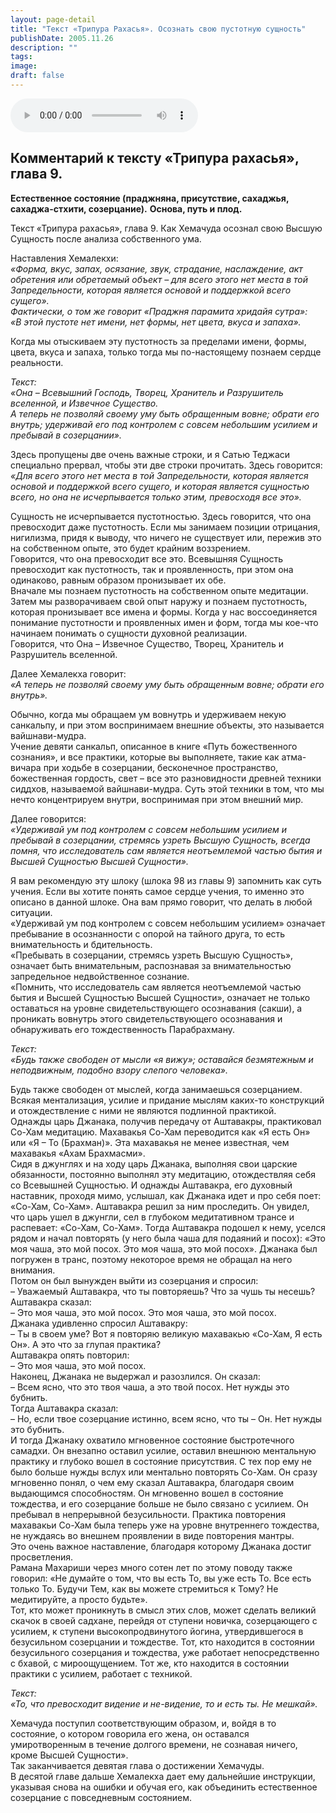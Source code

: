 ```yaml
---
layout: page-detail
title: "Текст «Трипура Рахасья». Осознать свою пустотную сущность"
publishDate: 2005.11.26
description: ""
tags:
image:
draft: false
---
```


<audio title="2005.11.26 - Текст «Трипура Рахасья». Осознать свою пустотную сущность.mp3" src="/upload/iblock/439/43994d307e9f586b19aaafe8a83739a3.mp3" controls=""></audio>

## 
## **Комментарий к тексту «Трипура рахасья», глава 9.**  
**Естественное состояние (праджняна, присутствие, сахаджья, сахаджа-стхити, созерцание).** **Основа, путь и плод.**
  
  
 Текст «Трипура рахасья», глава 9\. Как Хемачуда осознал свою Высшую Сущность после анализа собственного ума.

  
 Наставления Хемалекхи:   
_«Форма, вкус, запах, осязание, звук, страдание, наслаждение, акт обретения или обретаемый объект – для всего этого нет места в той Запредельности, которая является основой и поддержкой всего сущего»._   
 _Фактически, о том же говорит «Праджня парамита хридайя сутра»:_   
 _«В этой пустоте нет имени, нет формы, нет цвета, вкуса и запаха»._ 

  
 Когда мы отыскиваем эту пустотность за пределами имени, формы, цвета, вкуса и запаха, только тогда мы по-настоящему познаем сердце реальности.

  
_Текст:_   
 _«Она – Всевышний Господь, Творец, Хранитель и Разрушитель вселенной, и Извечное Существо._   
 _А теперь не позволяй своему уму быть обращенным вовне; обрати его внутрь; удерживай его под контролем с совсем небольшим усилием и пребывай в созерцании»._ 

  
 Здесь пропущены две очень важные строки, и я Сатью Теджаси специально прервал, чтобы эти две строки прочитать. Здесь говорится:   
_«Для всего этого нет места в той Запредельности, которая является основой и поддержкой всего сущего, и которая является сущностью всего, но она не исчерпывается только этим, превосходя все это»._ 

 Сущность не исчерпывается пустотностью. Здесь говорится, что она превосходит даже пустотность. Если мы занимаем позиции отрицания, нигилизма, придя к выводу, что ничего не существует или, пережив это на собственном опыте, это будет крайним воззрением.   
 Говорится, что она превосходит все это. Всевышняя Сущность превосходит как пустотность, так и проявленность, при этом она одинаково, равным образом пронизывает их обе.   
 Вначале мы познаем пустотность на собственном опыте медитации. Затем мы разворачиваем свой опыт наружу и познаем пустотность, которая пронизывает все имена и формы. Когда у нас воссоединяется понимание пустотности и проявленных имен и форм, тогда мы кое-что начинаем понимать о сущности духовной реализации.   
 Говорится, что Она – Извечное Существо, Творец, Хранитель и Разрушитель вселенной.

  
 Далее Хемалекха говорит:   
_«А теперь не позволяй своему уму быть обращенным вовне; обрати его внутрь»._ 

 Обычно, когда мы обращаем ум вовнутрь и удерживаем некую санкальпу, и при этом воспринимаем внешние объекты, это называется вайшнави-мудра.   
 Учение девяти санкальп, описанное в книге «Путь божественного сознания», и все практики, которые вы выполняете, такие как атма-вичара при ходьбе в созерцании, бесконечное пространство, божественная гордость, свет – все это разновидности древней техники сиддхов, называемой вайшнави-мудра. Суть этой техники в том, что мы нечто концентрируем внутри, воспринимая при этом внешний мир.

 Далее говорится:   
_«Удерживай ум под контролем с совсем небольшим усилием и пребывай в созерцании, стремясь узреть Высшую Сущность, всегда помня, что исследователь сам является неотъемлемой частью бытия и Высшей Сущностью Высшей Сущности»._ 

 Я вам рекомендую эту шлоку (шлока 98 из главы 9) запомнить как суть учения. Если вы хотите понять самое сердце учения, то именно это описано в данной шлоке. Она вам прямо говорит, что делать в любой ситуации.   
 «Удерживай ум под контролем с совсем небольшим усилием» означает пребывание в осознанности с опорой на тайного друга, то есть внимательность и бдительность.   
 «Пребывать в созерцании, стремясь узреть Высшую Сущность», означает быть внимательным, распознавая за внимательностью запредельное недвойственное сознание.   
 «Помнить, что исследователь сам является неотъемлемой частью бытия и Высшей Сущностью Высшей Сущности», означает не только оставаться на уровне свидетельствующего осознавания (сакши), а проникать вовнутрь этого свидетельствующего осознавания и обнаруживать его тождественность Парабрахману.

  
_Текст:_   
 _«Будь также свободен от мысли «я вижу»; оставайся безмятежным и неподвижным, подобно взору слепого человека»._ 

  
 Будь также свободен от мыслей, когда занимаешься созерцанием. Всякая ментализация, усилие и придание мыслям каких-то конструкций и отождествление с ними не являются подлинной практикой.   
 Однажды царь Джанака, получив передачу от Аштавакры, практиковал Со-Хам медитацию. Махавакья Со-Хам переводится как «Я есть Он» или «Я – То (Брахман)». Эта махавакья не менее известная, чем махавакья «Ахам Брахмасми».   
 Сидя в джунглях и на ходу царь Джанака, выполняя свои царские обязанности, постоянно выполнял эту медитацию, отождествляя себя со Всевышней Сущностью. И однажды Аштавакра, его духовный наставник, проходя мимо, услышал, как Джанака идет и про себя поет: «Со-Хам, Со-Хам». Аштавакра решил за ним проследить. Он увидел, что царь ушел в джунгли, сел в глубоком медитативном трансе и распевает: «Со-Хам, Со-Хам». Тогда Аштавакра подошел к нему, уселся рядом и начал повторять (у него была чаша для подаяний и посох): «Это моя чаша, это мой посох. Это моя чаша, это мой посох». Джанака был погружен в транс, поэтому некоторое время не обращал на него внимания.   
 Потом он был вынужден выйти из созерцания и спросил:   
 – Уважаемый Аштавакра, что ты повторяешь? Что за чушь ты несешь?   
 Аштавакра сказал:   
 – Это моя чаша, это мой посох. Это моя чаша, это мой посох.   
 Джанака удивленно спросил Аштавакру:   
 – Ты в своем уме? Вот я повторяю великую махавакью «Со-Хам, Я есть Он». А это что за глупая практика?   
 Аштавакра опять повторил:   
 – Это моя чаша, это мой посох.   
 Наконец, Джанака не выдержал и разозлился. Он сказал:   
 – Всем ясно, что это твоя чаша, а это твой посох. Нет нужды это бубнить.   
 Тогда Аштавакра сказал:   
 – Но, если твое созерцание истинно, всем ясно, что ты – Он. Нет нужды это бубнить.   
 И тогда Джанаку охватило мгновенное состояние быстротечного самадхи. Он внезапно оставил усилие, оставил внешнюю ментальную практику и глубоко вошел в состояние присутствия. С тех пор ему не было больше нужды вслух или ментально повторять Со-Хам. Он сразу мгновенно понял, о чем ему сказал Аштавакра, благодаря своим выдающимся способностям. Он мгновенно вошел в состояние тождества, и его созерцание больше не было связано с усилием. Он пребывал в непрерывной безусильности. Практика повторения махавакьи Со-Хам была теперь уже на уровне внутреннего тождества, не нуждаясь во внешнем проявлении в виде повторения мантры.   
 Это очень важное наставление, благодаря которому Джанака достиг просветления.   
 Рамана Махариши через много сотен лет по этому поводу также говорил: «Не думайте о том, что вы есть То, вы уже есть То. Все есть только То. Будучи Тем, как вы можете стремиться к Тому? Не медитируйте, а просто будьте».   
 Тот, кто может проникнуть в смысл этих слов, может сделать великий скачок в своей садхане, перейдя от ступени новичка, созерцающего с усилием, к ступени высокопродвинутого йогина, утвердившегося в безусильном созерцании и тождестве. Тот, кто находится в состоянии безусильного созерцания и тождества, уже работает непосредственно с бхавой, с мироощущением. Тот же, кто находится в состоянии практики с усилием, работает с техникой.

  
_Текст:_   
 _«То, что превосходит видение и не-видение, то и есть ты. Не мешкай»._ 

  
 Хемачуда поступил соответствующим образом, и, войдя в то состояние, о котором говорила его жена, он оставался умиротворенным в течение долгого времени, не сознавая ничего, кроме Высшей Сущности».   
 Так заканчивается девятая глава о достижении Хемачуды.   
 В десятой главе дальше Хемалекха дает ему дальнейшие инструкции, указывая снова на ошибки и обучая его, как объединить естественное созерцание с повседневным состоянием.   

  
